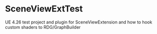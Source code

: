 # SceneViewExtTest
 UE 4.26 test project and plugin for SceneViewExtension and how to hook custom shaders to RDG/GraphBuilder
